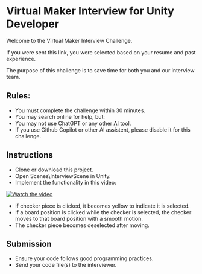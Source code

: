 # Virtual Maker Interview for Unity Developer

Welcome to the Virtual Maker Interview Challenge.

If you were sent this link, you were selected based on your resume and past experience.

The purpose of this challenge is to save time for both you and our interview team.

## Rules:
- You must complete the challenge within 30 minutes.
- You may search online for help, but:
- You may not use ChatGPT or any other AI tool.
- If you use Github Copilot or other AI assistent, please disable it for this challenge.

## Instructions
- Clone or download this project.
- Open Scenes\InterviewScene in Unity.
- Implement the functionality in this video:

[![Watch the video](https://img.youtube.com/vi/VOHMoMQnI_M/0.jpg)](https://youtu.be/VOHMoMQnI_M)

- If checker piece is clicked, it becomes yellow to indicate it is selected.
- If a board position is clicked while the checker is selected, the checker moves to that board position with a smooth motion.
- The checker piece becomes deselected after moving.

## Submission
- Ensure your code follows good programming practices.
- Send your code file(s) to the interviewer.